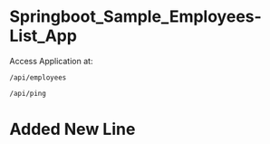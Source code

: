# Springboot_Sample_Employees-List_App

Access Application at:

    /api/employees

    /api/ping

# Added New Line
